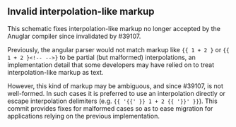 ## Invalid interpolation-like markup

This schematic fixes interpolation-like markup no longer accepted by
the Anuglar compiler since invalidated by #39107.

Previously, the angular parser would not match markup like
`{{ 1 + 2 }` or `{{ 1 + 2 }<!-- -->}` to be partial (but malformed)
interpolations, an implementation detail that some developers may have
relied on to treat interpolation-like markup as text.

However, this kind of markup may be ambiguous, and since #39107, is not
well-formed. In such cases it is preferred to use an interpolation
directly or escape interpolation delimiters (e.g. `{{ '{{' }} 1 + 2
{{ '}}' }}`). This commit provides fixes for malformed cases so as to
ease migration for applications relying on the previous implementation.
